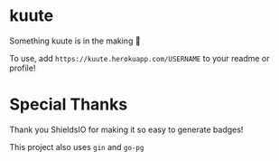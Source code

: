 # kuute
Something kuute is in the making :unicorn:

To use, add 
`https://kuute.herokuapp.com/USERNAME` to your readme or profile!

# Special Thanks

Thank you ShieldsIO for making it so easy to generate badges!

This project also uses `gin` and `go-pg`
